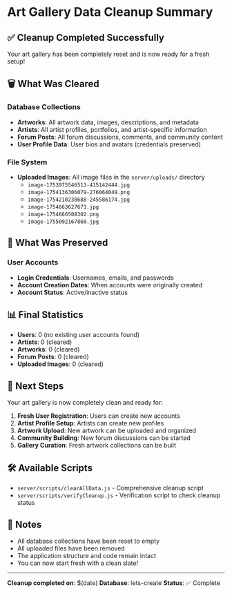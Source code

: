 # Art Gallery Data Cleanup Summary

## ✅ Cleanup Completed Successfully

Your art gallery has been completely reset and is now ready for a fresh setup!

## 🗑️ What Was Cleared

### Database Collections
- **Artworks**: All artwork data, images, descriptions, and metadata
- **Artists**: All artist profiles, portfolios, and artist-specific information
- **Forum Posts**: All forum discussions, comments, and community content
- **User Profile Data**: User bios and avatars (credentials preserved)

### File System
- **Uploaded Images**: All image files in the `server/uploads/` directory
  - `image-1753975546513-415142444.jpg`
  - `image-1754136306079-276064049.png`
  - `image-1754210238688-245586174.jpg`
  - `image-1754663627671.jpg`
  - `image-1754666508302.png`
  - `image-1755092167868.jpg`

## 🔐 What Was Preserved

### User Accounts
- **Login Credentials**: Usernames, emails, and passwords
- **Account Creation Dates**: When accounts were originally created
- **Account Status**: Active/inactive status

## 📊 Final Statistics

- **Users**: 0 (no existing user accounts found)
- **Artists**: 0 (cleared)
- **Artworks**: 0 (cleared)
- **Forum Posts**: 0 (cleared)
- **Uploaded Images**: 0 (cleared)

## 🚀 Next Steps

Your art gallery is now completely clean and ready for:

1. **Fresh User Registration**: Users can create new accounts
2. **Artist Profile Setup**: Artists can create new profiles
3. **Artwork Upload**: New artwork can be uploaded and organized
4. **Community Building**: New forum discussions can be started
5. **Gallery Curation**: Fresh artwork collections can be built

## 🛠️ Available Scripts

- `server/scripts/clearAllData.js` - Comprehensive cleanup script
- `server/scripts/verifyCleanup.js` - Verification script to check cleanup status

## 📝 Notes

- All database collections have been reset to empty
- All uploaded files have been removed
- The application structure and code remain intact
- You can now start fresh with a clean slate!

---

**Cleanup completed on**: $(date)
**Database**: lets-create
**Status**: ✅ Complete

